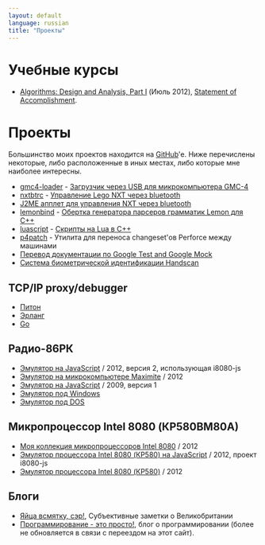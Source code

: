 ```yaml
---
layout: default
language: russian
title: "Проекты"
---
```

# Учебные курсы

* [Algorithms: Design and Analysis, Part I][] (Июль 2012), [Statement of Accomplishment][Algorithms: Design and Analysis, Part I, Statement of Accomplishment].

[Algorithms: Design and Analysis, Part I]: https://class.coursera.org/algo-2012-002/class/index
[Algorithms: Design and Analysis, Part I, Statement of Accomplishment]: /files/education/2012/coursera/stanford/algo1/statement-of-accomplishment.pdf

# Проекты

Большинство моих проектов находится на [GitHub][]'e. Ниже перечислены некоторые, либо расположенные в иных местах, либо которые мне наиболее интересны.

[GitHub]: http://github.com/begoon/

* [gmc4-loader][] - [Загрузчик через USB для микрокомпьютера GMC-4][]
* [nxtbtrc][] - [Управление Lego NXT через bluetooth][]
* [J2ME апплет для управления NXT через bluetooth][NXT Brick remote control over Bluetooth]
* [lemonbind][] - [Обертка генератора парсеров грамматик Lemon для C++][]
* [luascript][] - [Скрипты на Lua в С++][]
* [p4patch][] - Утилита для переноса changeset'ов Perforce между машинами
* [Перевод документации по Google Test and Google Mock][]
* [Система биометрической идентификации Handscan][]

[gmc4-loader]: https://github.com/begoon/gmc4-loader/
[Загрузчик через USB для микрокомпьютера GMC-4]: http://demin.ws/blog/russian/2012/07/25/gmc4-loader-assembled/

## TCP/IP proxy/debugger

* [Питон][py-tcpspy]
* [Эрланг][erl-tcpspy]
* [Go][go-tcpspy]

## Радио-86РК

* [Эмулятор на JavaScript][Эмулятор Радио-86РК на JavaScript 2012] / 2012, версия 2, использующая i8080-js
* [Эмулятор на микрокомпьютере Maximite][Эмулятор Радио-86РК на микрокомпьютере Maximite] / 2012
* [Эмулятор на JavaScript][Эмулятор Радио-86РК на JavaScript] / 2009, версия 1
* [Эмулятор под Windows][Эмулятор Радио-86РК под Windows]
* [Эмулятор под DOS][Эмулятор Радио-86РК под DOS]

## Микропроцессор Intel 8080 (КР580ВМ80A)

* [Моя коллекция микропроцессоров Intel 8080][] / 2012
* [Эмулятор процессора Intel 8080 (КР580) на JavaScript][] / 2012, проект i8080-js
* [Эмулятор процессора Intel 8080 (КР580)][] / 2012

## Блоги

* [Яйца всмятку, сэр!][], Субъективные заметки о Великобритании
* [Программирование - это просто!][], блог о программировании (более не обновляется в связи с переездом на этот сайт).

[Моя коллекция микропроцессоров Intel 8080]: /blog/russian/2012/12/24/my-i8080-collection/
[Эмулятор Радио-86РК на JavaScript 2012]: http://github.com/begoon/rk86-js/
[Эмулятор Радио-86РК на микрокомпьютере Maximite]: https://github.com/begoon/rk86-maximite/
[Эмулятор Радио-86РК на JavaScript]: http://radio86.googlecode.com
[Эмулятор Радио-86РК под Windows]: /projects/radio86/emulator/windows/
[Эмулятор Радио-86РК под DOS]: /projects/radio86/emulator/dos/

[Эмулятор процессора Intel 8080 (КР580) на JavaScript]: http://github.com/begoon/i8080-js/
[Эмулятор процессора Intel 8080 (КР580)]: https://github.com/begoon/i8080-core/

[nxtbtrc]: http://code.google.com/p/nxtbtrc
[Управление Lego NXT через bluetooth]: /blog/russian/2009/06/24/lego-nxt-remote-control-via-bluetooth/
[NXT Brick remote control over Bluetooth]: /projects/lego/nxt/bluetooth/
[lemonbind]: http://code.google.com/p/lemonbind/
[Обертка генератора парсеров грамматик Lemon для C++]: /blog/russian/2009/07/06/wrapper-for-lemon/
[Перевод документации по Google Test and Google Mock]: http://code.google.com/p/googletest-translations/
[Скрипты на Lua в С++]: /blog/russian/2009/06/12/lua-scripts-in-cpp/
[luascript]: http://code.google.com/p/luascript
[p4patch]: http://code.google.com/p/p4patch
[Система биометрической идентификации Handscan]: http://handscan.ru/

[py-tcpspy]: https://github.com/begoon/py-tcpspy
[erl-tcpspy]: https://github.com/begoon/erl-tcpspy
[go-tcpspy]: https://github.com/begoon/go-tcpspy

[Яйца всмятку, сэр!]: http://english-eggs.blogspot.com
[Программирование - это просто!]: http://easy-coding.blogspot.com/

